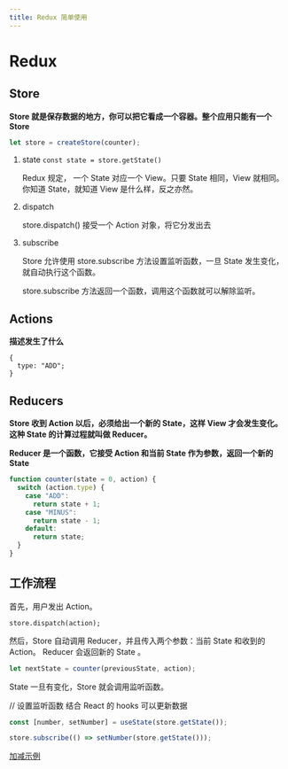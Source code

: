 ```yaml
---
title: Redux 简单使用
---
```



# Redux

## Store

**Store 就是保存数据的地方，你可以把它看成一个容器。整个应用只能有一个 Store**

```javascript
let store = createStore(counter);
```

1. state `const state = store.getState()`

   Redux 规定， 一个 State 对应一个 View。只要 State 相同，View 就相同。
   你知道 State，就知道 View 是什么样，反之亦然。

2. dispatch

   store.dispatch() 接受一个 Action 对象，将它分发出去

3. subscribe

   Store 允许使用 store.subscribe 方法设置监听函数，一旦 State 发生变化，就自动执行这个函数。

   store.subscribe 方法返回一个函数，调用这个函数就可以解除监听。

## Actions

**描述发生了什么**

```
{
  type: "ADD";
}
```

## Reducers

**Store 收到 Action 以后，必须给出一个新的 State，这样 View 才会发生变化。这种 State 的计算过程就叫做 Reducer。**

**Reducer 是一个函数，它接受 Action 和当前 State 作为参数，返回一个新的 State**

```javascript
function counter(state = 0, action) {
  switch (action.type) {
    case "ADD":
      return state + 1;
    case "MINUS":
      return state - 1;
    default:
      return state;
  }
}
```

## 工作流程

首先，用户发出 Action。

`store.dispatch(action);`

然后，Store 自动调用 Reducer，并且传入两个参数：当前 State 和收到的 Action。
Reducer 会返回新的 State 。

```javascript
let nextState = counter(previousState, action);
```

State 一旦有变化，Store 就会调用监听函数。

// 设置监听函数
结合 React 的 hooks 可以更新数据

```javascript
const [number, setNumber] = useState(store.getState());

store.subscribe(() => setNumber(store.getState()));
```

[加减示例](https://codesandbox.io/s/ts-redux-l2r9n?file=/src/App.tsx)
